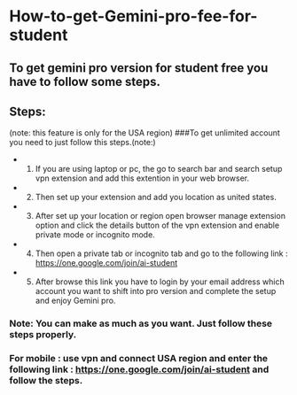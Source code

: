 # How-to-get-Gemini-pro-fee-for-student

## To get gemini pro version for student free you have to follow some steps.

## Steps:
(note: this feature is only for the USA region)
###To get unlimited account you need to just follow this steps.(note:)

- 1. If you are using laptop or pc, the go to search bar and search setup vpn extension and add this extention in your web browser.
- 2. Then set up your extension and add you location as united states.
- 3. After set up your location or region open browser manage extension option and click the details button of the vpn extension and enable private mode or incognito mode.
- 4. Then open a private tab or incognito tab and go to the following link : https://one.google.com/join/ai-student
- 5. After browse this link you have to login by your email address which account you want to shift into pro version and complete the setup and enjoy Gemini pro.


### Note: You can make as much as you want. Just follow these steps properly.


### For mobile : use vpn and connect USA region and enter the following link : https://one.google.com/join/ai-student and follow the steps.   
